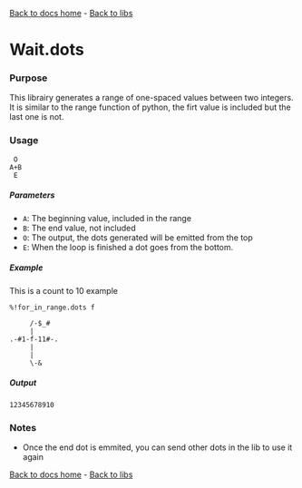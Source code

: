 [Back to docs home](../../index.md) - [Back to libs](index.md#Loops)
# Wait.dots

### Purpose
This librairy generates a range of one-spaced values between two integers. It is similar to the range function of python, the firt value is included but the last one is not.

### Usage
    
     O
    A+B
     E

##### Parameters
- `A`: The beginning value, included in the range 
- `B`: The end value, not included  
- `O`: The output, the dots generated will be emitted from the top
- `E`: When the loop is finished a dot goes from the bottom.

##### Example

This is a count to 10 example

    %!for_in_range.dots f

         /-$_#
         |
    .-#1-f-11#-.
         |  
         |
         \-&

##### Output

    12345678910 

### Notes
- Once the end dot is emmited, you can send other dots in the lib to use it again


[Back to docs home](../../index.md) - [Back to libs](index.md#Loops)
